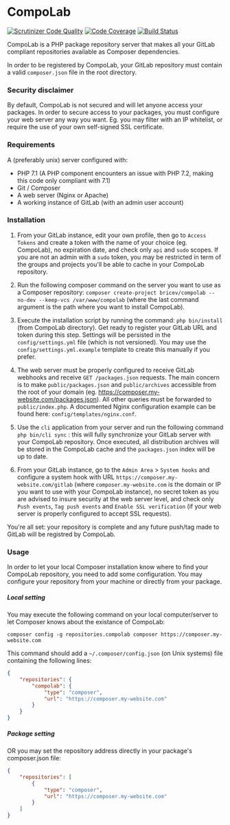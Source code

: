 CompoLab
========

[![Scrutinizer Code Quality](https://scrutinizer-ci.com/g/bricev/CompoLab/badges/quality-score.png?b=master)](https://scrutinizer-ci.com/g/bricev/CompoLab/?branch=master)
[![Code Coverage](https://scrutinizer-ci.com/g/bricev/CompoLab/badges/coverage.png?b=master)](https://scrutinizer-ci.com/g/bricev/CompoLab/?branch=master)
[![Build Status](https://scrutinizer-ci.com/g/bricev/CompoLab/badges/build.png?b=master)](https://scrutinizer-ci.com/g/bricev/CompoLab/build-status/master)

CompoLab is a PHP package repository server that makes all your GitLab compliant repositories available as Composer 
dependencies.

In order to be registered by CompoLab, your GitLab repository must contain a valid `composer.json` file in the root 
directory.

### Security disclaimer

By default, CompoLab is not secured and will let anyone access your packages. 
In order to secure access to your packages, you must configure your web server any way you want. 
Eg. you may filter with an IP whitelist, or require the use of your own self-signed SSL certificate.

### Requirements

A (preferably unix) server configured with: 
- PHP 7.1 (A PHP component encounters an issue with PHP 7.2, making this code only compliant with 7.1)
- Git / Composer
- A web server (Nginx or Apache)
- A working instance of GitLab (with an admin user account)

### Installation 

1. From your GitLab instance, edit your own profile, then go to `Access Tokens` and create a token with the name of your 
choice (eg. CompoLab), no expiration date, and check only `api` and `sudo` scopes. If you are not an admin with a `sudo` 
token, you may be restricted in term of the groups and projects you'll be able to cache in your CompoLab repository.

2. Run the following composer command on the server you want to use as a Composer repository:
`composer create-project bricev/compolab --no-dev --keep-vcs /var/www/compolab` (where the last command argument is the 
path where you want to install CompoLab).

3. Execute the installation script by running the command: `php bin/install` (from CompoLab directory). 
Get ready to register your GitLab URL and token during this step.
Settings will be persisted in the `config/settings.yml` file (which is not versioned). 
You may use the `config/settings.yml.example` template to create this manually if you prefer.

4. The web server must be properly configured to receive GitLab webhooks and receive `GET /packages.json` requests. 
The main concern is to make `public/packages.json` and `public/archives` accessible from the root of your domain (eg. 
https://composer.my-website.com/packages.json). All other queries must be forwarded to `public/index.php`.
A documented Nginx configuration example can be found here: `config/templates/nginx.conf`.

5. Use the `cli` application from your server and run the following command `php bin/cli sync` : this will fully 
synchronize your GitLab server with your CompoLab repository. Once executed, all distribution archives will be stored in 
the CompoLab cache and the `packages.json` index will be up to date.

6. From your GitLab instance, go to the `Admin Area` > `System hooks` and configure a system hook with URL 
`https://composer.my-website.com/gitlab` (where `composer.my-website.com` is the domain or IP you want to use with your 
CompoLab instance), no secret token as you are advised to insure security at the web server level, and check only 
`Push events`, `Tag push events` and `Enable SSL verification` (if your web server is properly configured to accept SSL 
requests).

You're all set: your repository is complete and any future push/tag made to GitLab will be registred by CompoLab.

### Usage

In order to let your local Composer installation know where to find your CompoLab repository, you need to add some 
configuration. You may configure your repository from your machine or directly from your package.

##### Local setting
You may execute the following command on your local computer/server to let Composer knows about the existance of 
CompoLab:
```
composer config -g repositories.compolab composer https://composer.my-website.com
```

This command should add a `~/.composer/config.json` (on Unix systems) file containing the following lines:
```json
{
    "repositories": {
        "compolab": {
            "type": "composer",
            "url": "https://composer.my-website.com"
        }
    }
}
```

##### Package setting

OR you may set the repository address directly in your package's composer.json file:
```json
{
    "repositories": [
        {
            "type": "composer",
            "url": "https://composer.my-website.com"
        }
    ]
}
```



